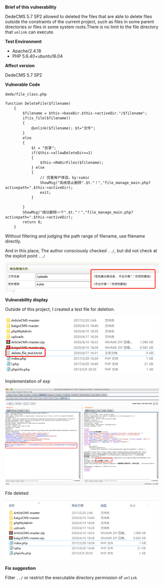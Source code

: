 **Brief of this vulnerability**

DedeCMS 5.7 SP2 allowed to deleted the files that are able to delete files outside the constraints of the current project, such as files in some parent directories or files in some system roots.There is no limit to the file directory that `unlink` can execute.

**Test Environment**

* Apache/2.4.18 
* PHP 5.6.40+ubuntu16.04

**Affect version**

DedeCMS 5.7 SP2 



**Vulnerable Code**

`dede/file_class.php`

```
function DeleteFile($filename)
    {
        $filename = $this->baseDir.$this->activeDir."/$filename";
        if(is_file($filename))
        {
            @unlink($filename); $t="文件";
        }
        else
        {
            $t = "目录";
            if($this->allowDeleteDir==1)
            {
                $this->RmDirFiles($filename);
            } else
            {
                // 完善用户体验，by:sumic
                ShowMsg("系统禁止删除".$t."！","file_manage_main.php?activepath=".$this->activeDir);
                exit;
            }
            
        }
        ShowMsg("成功删除一个".$t."！","file_manage_main.php?activepath=".$this->activeDir);
        return 0;
    }
```

Without filtering and judging the path range of filename, use filename directly.

And in this place, The author consciously checked `../`, but did not check at the exploit point `../`

![](pic/1.png)

**Vulnerability display**

Outside of this project, I created a test file for deletion.

![](pic/2.png)

Implementation of exp

![](pic/3.png)

File deleted

![](pic/4.png)

**Fix suggestion**

Filter `../` or restrict the executable directory permission of `unlink`